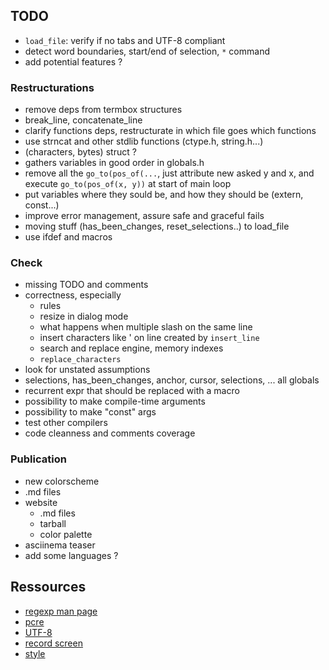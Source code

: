 ## TODO

* `load_file`: verify if no tabs and UTF-8 compliant
* detect word boundaries, start/end of selection, `*` command
* add potential features ?

### Restructurations

* remove deps from termbox structures
* break_line, concatenate_line 
* clarify functions deps, restructurate in which file goes which functions
* use strncat and other stdlib functions (ctype.h, string.h...)
* (characters, bytes) struct ?
* gathers variables in good order in globals.h
* remove all the `go_to(pos_of(...`, just attribute new asked y and x, and
  execute `go_to(pos_of(x, y))` at start of main loop
* put variables where they sould be, and how they should be (extern, const...)
* improve error management, assure safe and graceful fails
* moving stuff (has_been_changes, reset_selections..) to load_file 
* use ifdef and macros

### Check

* missing TODO and comments
* correctness, especially
    * rules
    * resize in dialog mode
    * what happens when multiple slash on the same line
    * insert characters like ' on line created by `insert_line`
    * search and replace engine, memory indexes
    * `replace_characters`
* look for unstated assumptions
* selections, has_been_changes, anchor, cursor, selections, ... all globals
* recurrent expr that should be replaced with a macro
* possibility to make compile-time arguments
* possibility to make "const" args
* test other compilers
* code cleanness and comments coverage

### Publication

* new colorscheme
* .md files
* website
    * .md files
    * tarball
    * color palette
* asciinema teaser
* add some languages ?


## Ressources

* [regexp man page](https://man.cat-v.org/plan_9/6/regexp)
* [pcre](https://github.com/niklongstone/regular-expression-cheat-sheet)
* [UTF-8](https://en.wikipedia.org/wiki/UTF-8)
* [record screen](https://asciinema.org/)
* [style](https://suckless.org/coding_style/)
